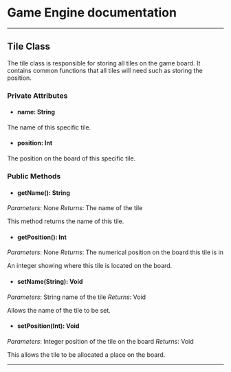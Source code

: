 # Game Engine documentation
---

## Tile Class

The tile class is responsible for storing all tiles on the game board. It contains common functions that all tiles will need such as storing the position. 

### Private Attributes 
- #### name: String

The name of this specific tile.

- #### position: Int

The position on the board of this specific tile.

### Public Methods 

- #### getName(): String
*Parameters*: None
*Returns*: The name of the tile 

This method returns the name of this tile.

- #### getPosition(): Int
*Parameters*: None
*Returns*: The numerical position on the board this tile is in

An integer showing where this tile is located on the board.


- #### setName(String): Void
*Parameters*: String name of the tile
*Returns*: Void

Allows the name of the tile to be set.

- #### setPosition(Int): Void
*Parameters*: Integer position of the tile on the board
*Returns*: Void

This allows the tile to be allocated a place on the board. 

---
